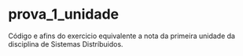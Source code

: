# prova_1_unidade
Código e afins do exercicio equivalente a nota da primeira unidade da disciplina de Sistemas Distríbuidos.
